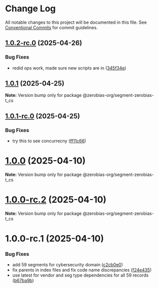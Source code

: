 # Change Log

All notable changes to this project will be documented in this file.
See [Conventional Commits](https://conventionalcommits.org) for commit guidelines.

## [1.0.2-rc.0](https://github.com/zerobias-org/segment/compare/@zerobias-org/segment-zerobias-t_cs@1.0.1...@zerobias-org/segment-zerobias-t_cs@1.0.2-rc.0) (2025-04-26)


### Bug Fixes

* redid ops work, made sure new scripts are in ([345f34e](https://github.com/zerobias-org/segment/commit/345f34ec926029dc141943b3e321676adb4a2888))





## [1.0.1](https://github.com/zerobias-org/segment/compare/@zerobias-org/segment-zerobias-t_cs@1.0.1-rc.0...@zerobias-org/segment-zerobias-t_cs@1.0.1) (2025-04-25)

**Note:** Version bump only for package @zerobias-org/segment-zerobias-t_cs





## [1.0.1-rc.0](https://github.com/zerobias-org/segment/compare/@zerobias-org/segment-zerobias-t_cs@1.0.0...@zerobias-org/segment-zerobias-t_cs@1.0.1-rc.0) (2025-04-25)


### Bug Fixes

* try this to see concurrecny ([ff11c66](https://github.com/zerobias-org/segment/commit/ff11c66d67cb9f185098fd640d4139178d29ae22))





# [1.0.0](https://github.com/zerobias-org/segment/compare/@zerobias-org/segment-zerobias-t_cs@1.0.0-rc.2...@zerobias-org/segment-zerobias-t_cs@1.0.0) (2025-04-10)

**Note:** Version bump only for package @zerobias-org/segment-zerobias-t_cs





# [1.0.0-rc.2](https://github.com/zerobias-org/segment/compare/@zerobias-org/segment-zerobias-t_cs@1.0.0-rc.1...@zerobias-org/segment-zerobias-t_cs@1.0.0-rc.2) (2025-04-10)

**Note:** Version bump only for package @zerobias-org/segment-zerobias-t_cs





# 1.0.0-rc.1 (2025-04-10)


### Bug Fixes

* add 59 segments for cybersecurity domain ([c2cb0e0](https://github.com/zerobias-org/segment/commit/c2cb0e0c1f1eabb51d7f5a6ae6db98c1516fcdbe))
* fix parents in index files and fix code name discrepancies ([f24e435](https://github.com/zerobias-org/segment/commit/f24e4352453caaa05074cc6bb66ee8ed21a4f11d))
* use latest for vendor and seg type dependencies for all 59 records ([b67ba9b](https://github.com/zerobias-org/segment/commit/b67ba9bed7a90fad3b084161ebc603b5b35214b8))
